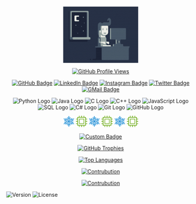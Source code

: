 <p align='center'>
  <img alt="Night Coding" src="https://raw.githubusercontent.com/AVS1508/AVS1508/master/assets/Night-Coding.gif" align="center" width="200" height="150"/>
</p>

<p align='center' width="200" height="150">
  <a href="https://github.com/shivnathchavan">
    <img src="https://komarev.com/ghpvc/?username=shivnathchavan" alt="GitHub Profile Views">
  </a>
</p>
<p align="center">
  <a href="https://github.com/shivnathchavan"><img src="https://img.shields.io/badge/-github-24292e?style=flat-circle&labelColor=24292e&logo=github&logoColor=white&link=https://github.com/shivnathchavan" alt="GitHub Badge"></a>
  <a href="https://www.linkedin.com/in/shivnath-chavan-shiva111"><img src="https://img.shields.io/badge/-linkedin-blue?style=flat-circle&logo=Linkedin&logoColor=white&link=https://www.linkedin.com/in/shivnath-chavan-shiva111" alt="LinkedIn Badge"></a>
  <a href="https://www.instagram.com/sh1vnth/?hl=en"><img src="https://img.shields.io/badge/-Instagram-e02c73?style=flat-circle&labelColor=e02c73&logo=Instagram&logoColor=white&link=https://www.instagram.com/sh1vnth/?hl=en" alt="Instagram Badge"></a>
  <a href="https://twitter.com/ChavanShivnath"><img src="https://img.shields.io/badge/-Twitter-1ca0f1?style=flat-circle&labelColor=1ca0f1&logo=twitter&logoColor=white&link=https://twitter.com/ChavanShivnath" alt="Twitter Badge"></a>
  <a href="mailto:Itsshivnath@gmail.com"><img src="https://img.shields.io/badge/-GMail-d54b3d?style=flat-circle&labelColor=d54b3d&logo=gmail&logoColor=white&link=mailto:Itsshivnath@gmail.com" alt="GMail Badge"></a>
</p>
<p align='center'>
 
  <img src="https://img.shields.io/badge/-Python-05122A?style=flat&logo=python" alt="Python Logo">
  <img src="https://img.shields.io/badge/-Java-05122A?style=flat&logo=Java&logoColor=FFA518" alt="Java Logo">
  <img src="https://img.shields.io/badge/-C-05122A?style=flat&logo=C&logoColor=A8B9CC" alt="C Logo">
  <img src="https://img.shields.io/badge/-C++-05122A?style=flat&logo=C%2B%2B&logoColor=00599C" alt="C++ Logo">
  <img src="https://img.shields.io/badge/-JavaScript-05122A?style=flat&logo=javascript" alt="JavaScript Logo">
  <img src="https://img.shields.io/badge/-SQL-05122A?style=flat&logo=sql" alt="SQL Logo">
  <img src="https://img.shields.io/badge/-C%23-05122A?style=flat&logo=c-sharp" alt="C# Logo">
  <img src="https://img.shields.io/badge/-Git-05122A?style=flat&logo=git" alt="Git Logo">
  <img src="https://img.shields.io/badge/-GitHub-05122A?style=flat&logo=github" alt="GitHub Logo">

</p>
<p align="center">
  <a href="https://archiveprogram.github.com/"><img src="https://raw.githubusercontent.com/acervenky/animated-github-badges/master/assets/acbadge.gif" width="30" height="30" alt="GitHub Archive Program Badge"></a>
  <a href="https://docs.github.com/en/developers"><img src="https://raw.githubusercontent.com/acervenky/animated-github-badges/master/assets/devbadge.gif" width="30" height="30" alt="GitHub Developer Badge"></a>
  <a href="https://archiveprogram.github.com/"><img src="https://raw.githubusercontent.com/acervenky/animated-github-badges/master/assets/acbadge.gif" width="30" height="30" alt="GitHub Archive Program Badge"></a>
  <a href="https://docs.github.com/en/developers"><img src="https://raw.githubusercontent.com/acervenky/animated-github-badges/master/assets/devbadge.gif" width="30" height="30" alt="GitHub Developer Badge"></a>
  <a href="https://archiveprogram.github.com/"><img src="https://raw.githubusercontent.com/acervenky/animated-github-badges/master/assets/acbadge.gif" width="30" height="30" alt="GitHub Archive Program Badge"></a>
  <a href="https://docs.github.com/en/developers"><img src="https://raw.githubusercontent.com/acervenky/animated-github-badges/master/assets/devbadge.gif" width="30" height="30" alt="GitHub Developer Badge"></a>
</p>

<p align='center' width="200" height="150">
  <a href="https://github.com/shivnathchavan">
    <img src="https://img.shields.io/badge/Custom-Badge-green" alt="Custom Badge">
  </a>
</p>
<p align='center'>
  <a href="https://github.com/shivnathchavan"><img src="https://github-profile-trophy.vercel.app/?username=shivnathchavan&row=1&column=8" alt="GitHub Trophies" ></a>
</p>
<p align='center'>
  <a href="https://github.com/anuraghazra/github-readme-stats"><img src="https://github-readme-stats.vercel.app/api/top-langs/?username=shivnathchavan&layout=compact" alt="Top Languages"></a>
</p>
<p align='center'  width="200" height="150" >
  <a href="https://github-readme-streak-stats.herokuapp.com/?user=shivnathchavan"><img src="https://github-readme-streak-stats.herokuapp.com/?user=shivnathchavan&hide="currentstreak"" alt="Contrubution"></a>
</p>
<p align='center'  width="200" height="150" >
  <a href="https://github-readme-stats.vercel.app/api?username=shivnathchavan"><img src=https://github-readme-stats.vercel.app/api?username=shivnathchavan alt="Contrubution"></a>
</p>


![Version](https://img.shields.io/badge/version-1.0.0-blue.svg)
![License](https://img.shields.io/badge/license-MIT-green.svg)






